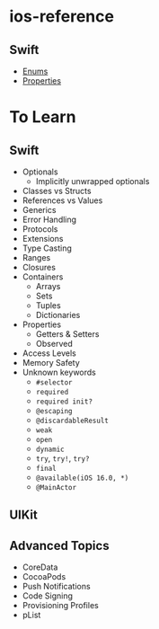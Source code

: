 # ios-reference

## Swift
* [Enums](https://github.com/brittpinder/ios-reference/tree/main/enums)
* [Properties](https://github.com/brittpinder/ios-reference/tree/main/properties)


# To Learn

## Swift
* Optionals
	* Implicitly unwrapped optionals
* Classes vs Structs
* References vs Values
* Generics
* Error Handling
* Protocols
* Extensions
* Type Casting
* Ranges
* Closures
* Containers
	* Arrays
	* Sets
	* Tuples
	* Dictionaries
* Properties
	* Getters & Setters
	* Observed
* Access Levels
* Memory Safety
* Unknown keywords
	* `#selector`
	* `required`
	* `required init?`
	* `@escaping`
	* `@discardableResult`
	* `weak`
	* `open`
	* `dynamic`
	* `try`, `try!`, `try?`
	* `final`
	* `@available(iOS 16.0, *)`
	* `@MainActor`

## UIKit

## Advanced Topics
* CoreData
* CocoaPods
* Push Notifications
* Code Signing
* Provisioning Profiles
* pList